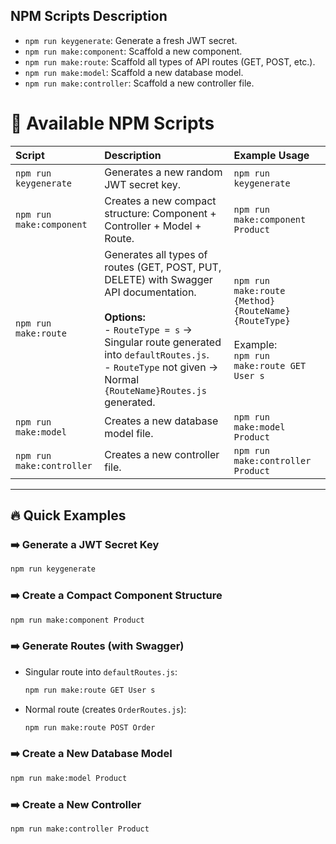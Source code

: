 ## NPM Scripts Description

- `npm run keygenerate`: Generate a fresh JWT secret.
- `npm run make:component`: Scaffold a new component.
- `npm run make:route`: Scaffold all types of API routes (GET, POST, etc.).
- `npm run make:model`: Scaffold a new database model.
- `npm run make:controller`: Scaffold a new controller file.

# 📜 Available NPM Scripts

| Script | Description | Example Usage |
|:-------|:------------|:--------------|
| `npm run keygenerate` | Generates a new random JWT secret key. | `npm run keygenerate` |
| `npm run make:component` | Creates a new compact structure: Component + Controller + Model + Route. | `npm run make:component Product` |
| `npm run make:route` | Generates all types of routes (GET, POST, PUT, DELETE) with Swagger API documentation.<br><br>**Options:**<br>- `RouteType = s` → Singular route generated into `defaultRoutes.js`.<br>- `RouteType` not given → Normal `{RouteName}Routes.js` generated. | `npm run make:route {Method} {RouteName} {RouteType}`<br><br>Example:<br>`npm run make:route GET User s` |
| `npm run make:model` | Creates a new database model file. | `npm run make:model Product` |
| `npm run make:controller` | Creates a new controller file. | `npm run make:controller Product` |

---

## 🔥 Quick Examples

### ➡️ Generate a JWT Secret Key
```bash
npm run keygenerate
```

### ➡️ Create a Compact Component Structure
```bash
npm run make:component Product
```

### ➡️ Generate Routes (with Swagger)
- Singular route into `defaultRoutes.js`:
  ```bash
  npm run make:route GET User s
  ```

- Normal route (creates `OrderRoutes.js`):
  ```bash
  npm run make:route POST Order
  ```

### ➡️ Create a New Database Model
```bash
npm run make:model Product
```

### ➡️ Create a New Controller
```bash
npm run make:controller Product
```
